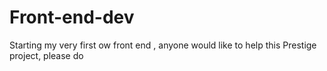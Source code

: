 # Front-end-dev
Starting my very first ow front end , anyone would like to help this Prestige project, please do
